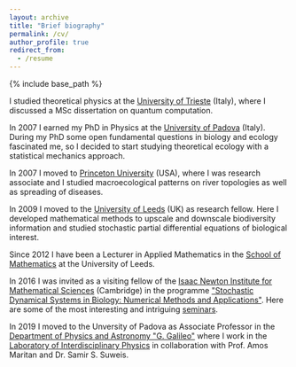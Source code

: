 ```yaml
---
layout: archive
title: "Brief biography"
permalink: /cv/
author_profile: true
redirect_from:
  - /resume
---
```


{% include base_path %}

I studied theoretical physics at the [University of Trieste](http://www-dft.ts.infn.it) (Italy), where I discussed a MSc dissertation on quantum computation.

In 2007 I earned my PhD in Physics at the [University of Padova](https://www.unipd.it) (Italy). During my PhD some open fundamental questions in biology and ecology fascinated me, so I decided to start studying theoretical ecology with a statistical mechanics approach.

In 2007 I moved to [Princeton University](https://www.princeton.edu) (USA), where I was research associate and I studied macroecological patterns on river topologies as well as spreading of diseases.

In 2009 I moved to the [University of Leeds](http://www.leeds.ac.uk) (UK) as research fellow. Here I developed mathematical methods to upscale and downscale biodiversity information and studied stochastic partial differential equations of biological interest.

Since 2012 I have been a Lecturer in Applied Mathematics in the [School of Mathematics](https://eps.leeds.ac.uk/maths) at the University of Leeds.

In 2016 I was invited as a visiting fellow of the [Isaac Newton Institute for Mathematical Sciences](https://www.newton.ac.uk) (Cambridge) in the programme ["Stochastic Dynamical Systems in Biology: Numerical Methods and Applications"](https://www.newton.ac.uk/event/sdb). Here are some of the most interesting and intriguing [seminars](https://www.newton.ac.uk/event/sdb/seminars).

In 2019 I moved to the Unversity of Padova as Associate Professor in the [Department of Physics and Astronomy "G. Galileo"](https://www.dfa.unipd.it) where I work in the [Laboratory of Interdisciplinary Physics](https://www.liphlab.com) in collaboration with Prof. Amos Maritan and Dr. Samir S. Suweis.

<!--- 
Education
======
* B.S. in GitHub, GitHub University, 2012
* M.S. in Jekyll, GitHub University, 2014
* Ph.D in Version Control Theory, GitHub University, 2018 (expected) --->
<!--- 
Work experience
======
* Summer 2015: Research Assistant
  * Github University
  * Duties included: Tagging issues
  * Supervisor: Professor Git--->

<!--- 
* Fall 2015: Research Assistant
  * Github University
  * Duties included: Merging pull requests
  * Supervisor: Professor Hub--->
 
<!--- 
Skills
======
* Skill 1
* Skill 2
  * Sub-skill 2.1
  * Sub-skill 2.2
  * Sub-skill 2.3
* Skill 3--->

<!--- 
Publications
======
  <ul>{% for post in site.publications %}
    {% include archive-single-cv.html %}
  {% endfor %}</ul>  
Talks
======
  <ul>{% for post in site.talks %}
    {% include archive-single-talk-cv.html %}
  {% endfor %}</ul>
Teaching
======
  <ul>{% for post in site.teaching %}
    {% include archive-single-cv.html %}
  {% endfor %}</ul> 
Service and leadership
======
* Currently signed in to 43 different slack teams--->
